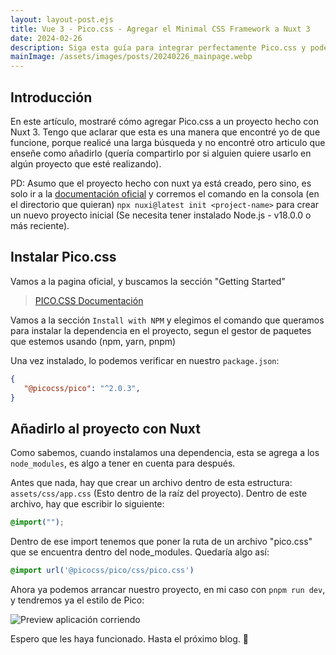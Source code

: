 ```yaml
---
layout: layout-post.ejs
title: Vue 3 - Pico.css - Agregar el Minimal CSS Framework a Nuxt 3
date: 2024-02-26
description: Siga esta guía para integrar perfectamente Pico.css y poder tener estilos bonitos en sin mucha configuración.
mainImage: /assets/images/posts/20240226_mainpage.webp
---
```


## Introducción

En este artículo, mostraré cómo agregar Pico.css a un proyecto hecho con Nuxt 3. Tengo que aclarar que esta es una manera que encontré yo de que funcione, porque realicé una larga búsqueda y no encontré otro articulo que enseñe como añadirlo (quería compartirlo por si alguien quiere usarlo en algún proyecto que esté realizando). 

PD: Asumo que el proyecto hecho con nuxt ya está creado, pero sino, es solo ir a la [documentación oficial](https://nuxt.com/docs/getting-started/installation) y corremos el comando en la consola (en el directorio que quieran) `npx nuxi@latest init <project-name>` para crear un nuevo proyecto inicial (Se necesita tener instalado Node.js - v18.0.0 o más reciente).

## Instalar Pico.css
Vamos a la pagina oficial, y buscamos la sección "Getting Started"

> [PICO.CSS Documentación](https://picocss.com/)

Vamos a la sección `Install with NPM` y elegimos el comando que queramos para instalar la dependencia en el proyecto, segun el gestor de paquetes que estemos usando (npm, yarn, pnpm)

Una vez instalado, lo podemos verificar en nuestro `package.json`:
```json
{
   "@picocss/pico": "^2.0.3",
}
```

## Añadirlo al proyecto con Nuxt
Como sabemos, cuando instalamos una dependencia, esta se agrega a los `node_modules`, es algo a tener en cuenta para después.

Antes que nada, hay que crear un archivo dentro de esta estructura:
`assets/css/app.css` (Esto dentro de la raíz del proyecto).
Dentro de este archivo, hay que escribir lo siguiente:
```css
@import("");
```

Dentro de ese import tenemos que poner la ruta de un archivo "pico.css" que se encuentra dentro del node_modules. Quedaría algo así:
```css
@import url('@picocss/pico/css/pico.css')
```

Ahora ya podemos arrancar nuestro proyecto, en mi caso con `pnpm run dev`, y tendremos ya el estilo de Pico:

![Preview aplicación corriendo](https://dev-to-uploads.s3.amazonaws.com/uploads/articles/6w9a1hnt51j6lhe7ow8z.png)

Espero que les haya funcionado. Hasta el próximo blog. 👋
